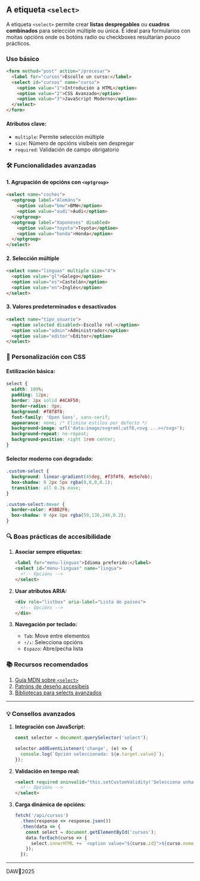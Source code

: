 ## A etiqueta `<select>`

A etiqueta `<select>` permíte crear **listas despregables** ou **cuadros combinados** para selección múltiple ou única. É ideal para formularios con moitas opcións onde os botóns radio ou checkboxes resultarían pouco prácticos.

### Uso básico

```html
<form method="post" action="/procesar">
  <label for="cursos">Escolle un curso:</label>
  <select id="cursos" name="curso">
    <option value="1">Introdución a HTML</option>
    <option value="2">CSS Avanzado</option>
    <option value="3">JavaScript Moderno</option>
  </select>
</form>
```

#### Atributos clave:
- `multiple`: Permite selección múltiple
- `size`: Número de opcións visíbeis sen despregar
- `required`: Validación de campo obrigatorio

### 🛠️ Funcionalidades avanzadas

#### 1. Agrupación de opcións con `<optgroup>`
```html
<select name="coches">
  <optgroup label="Alemáns">
    <option value="bmw">BMW</option>
    <option value="audi">Audi</option>
  </optgroup>
  <optgroup label="Xaponeses" disabled>
    <option value="toyota">Toyota</option>
    <option value="honda">Honda</option>
  </optgroup>
</select>
```

#### 2. Selección múltiple
```html
<select name="linguas" multiple size="4">
  <option value="gl">Galego</option>
  <option value="es">Castelán</option>
  <option value="en">Inglés</option>
</select>
```

#### 3. Valores predeterminados e desactivados
```html
<select name="tipo_usuario">
  <option selected disabled>-Escolle rol-</option>
  <option value="admin">Administrador</option>
  <option value="editor">Editor</option>
</select>
```

### 🎨 Personalización con CSS

#### Estilización básica:
```css
select {
  width: 100%;
  padding: 12px;
  border: 2px solid #4CAF50;
  border-radius: 8px;
  background: #f8f8f8;
  font-family: 'Open Sans', sans-serif;
  appearance: none; /* Elimina estilos por defecto */
  background-image: url('data:image/svg+xml;utf8,<svg ...></svg>');
  background-repeat: no-repeat;
  background-position: right 1rem center;
}
```

#### Selector moderno con degradado:
```css
.custom-select {
  background: linear-gradient(45deg, #f3f4f6, #e5e7eb);
  box-shadow: 0 2px 5px rgba(0,0,0,0.1);
  transition: all 0.3s ease;
}

.custom-select:hover {
  border-color: #3B82F6;
  box-shadow: 0 4px 8px rgba(59,130,246,0.2);
}
```

### 🔍 Boas prácticas de accesibilidade

1. **Asociar sempre etiquetas:**
   ```html
   <label for="menu-linguas">Idioma preferido:</label>
   <select id="menu-linguas" name="lingua">
     <!-- Opcións -->
   </select>
   ```

2. **Usar atributos ARIA:**
   ```html
   <div role="listbox" aria-label="Lista de países">
     <!-- Opcións -->
   </div>
   ```

3. **Navegación por teclado:**
   - `Tab`: Move entre elementos
   - `↑/↓`: Selecciona opcións
   - `Espazo`: Abre/pecha lista

### 📚 Recursos recomendados

1. [Guía MDN sobre `<select>`](https://developer.mozilla.org/gl/docs/Web/HTML/Element/select)
2. [Patróns de deseño accesíbeis](https://www.w3.org/WAI/ARIA/apg/patterns/listbox/)
3. [Bibliotecas para selects avanzados](https://select2.org/)

---

### 💡 Consellos avanzados

1. **Integración con JavaScript:**
   ```javascript
   const selector = document.querySelector('select');
   
   selector.addEventListener('change', (e) => {
     console.log(`Opción seleccionada: ${e.target.value}`);
   });
   ```

2. **Validación en tempo real:**
   ```html
   <select required oninvalid="this.setCustomValidity('Selecciona unha opción válida')">
     <!-- Opcións -->
   </select>
   ```

3. **Carga dinámica de opcións:**
   ```javascript
   fetch('/api/cursos')
     .then(response => response.json())
     .then(data => {
       const select = document.getElementById('cursos');
       data.forEach(curso => {
         select.innerHTML += `<option value="${curso.id}">${curso.nome}</option>`;
       });
     });
   ```

---

DAW🧊2025